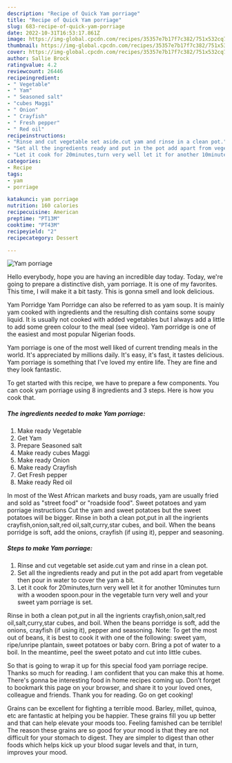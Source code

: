 ```yaml
---
description: "Recipe of Quick Yam porriage"
title: "Recipe of Quick Yam porriage"
slug: 683-recipe-of-quick-yam-porriage
date: 2022-10-31T16:53:17.861Z
image: https://img-global.cpcdn.com/recipes/35357e7b17f7c382/751x532cq70/yam-porriage-recipe-main-photo.jpg
thumbnail: https://img-global.cpcdn.com/recipes/35357e7b17f7c382/751x532cq70/yam-porriage-recipe-main-photo.jpg
cover: https://img-global.cpcdn.com/recipes/35357e7b17f7c382/751x532cq70/yam-porriage-recipe-main-photo.jpg
author: Sallie Brock
ratingvalue: 4.2
reviewcount: 26446
recipeingredient:
- " Vegetable"
- " Yam"
- " Seasoned salt"
- "cubes Maggi"
- " Onion"
- " Crayfish"
- " Fresh pepper"
- " Red oil"
recipeinstructions:
- "Rinse and cut vegetable set aside.cut yam and rinse in a clean pot."
- "Set all the ingredients ready and put in the pot add apart from vegetable then pour in water to cover the yam a bit."
- "Let it cook for 20minutes,turn very well let it for another 10minutes turn with a wooden spoon.pour in the vegetable turn very well and your sweet yam porriage is set."
categories:
- Recipe
tags:
- yam
- porriage

katakunci: yam porriage 
nutrition: 160 calories
recipecuisine: American
preptime: "PT13M"
cooktime: "PT43M"
recipeyield: "2"
recipecategory: Dessert

---
```



![Yam porriage](https://img-global.cpcdn.com/recipes/35357e7b17f7c382/751x532cq70/yam-porriage-recipe-main-photo.jpg)

Hello everybody, hope you are having an incredible day today. Today, we're going to prepare a distinctive dish, yam porriage. It is one of my favorites. This time, I will make it a bit tasty. This is gonna smell and look delicious.

Yam Porridge Yam Porridge can also be referred to as yam soup. It is mainly yam cooked with ingredients and the resulting dish contains some soupy liquid. It is usually not cooked with added vegetables but I always add a little to add some green colour to the meal (see video). Yam porridge is one of the easiest and most popular Nigerian foods.

Yam porriage is one of the most well liked of current trending meals in the world. It's appreciated by millions daily. It's easy, it's fast, it tastes delicious. Yam porriage is something that I've loved my entire life. They are fine and they look fantastic.


To get started with this recipe, we have to prepare a few components. You can cook yam porriage using 8 ingredients and 3 steps. Here is how you cook that.

<!--inarticleads1-->

##### The ingredients needed to make Yam porriage:

1. Make ready  Vegetable
1. Get  Yam
1. Prepare  Seasoned salt
1. Make ready cubes Maggi
1. Make ready  Onion
1. Make ready  Crayfish
1. Get  Fresh pepper
1. Make ready  Red oil


In most of the West African markets and busy roads, yam are usually fried and sold as &#34;street food&#34; or &#34;roadside food&#34;. Sweet potatoes and yam porriage instructions Cut the yam and sweet potatoes but the sweet potatoes will be bigger. Rinse in both a clean pot,put in all the ingrients crayfish,onion,salt,red oil,salt,curry,star cubes, and boil. When the beans porridge is soft, add the onions, crayfish (if using it), pepper and seasoning. 

<!--inarticleads2-->

##### Steps to make Yam porriage:

1. Rinse and cut vegetable set aside.cut yam and rinse in a clean pot.
1. Set all the ingredients ready and put in the pot add apart from vegetable then pour in water to cover the yam a bit.
1. Let it cook for 20minutes,turn very well let it for another 10minutes turn with a wooden spoon.pour in the vegetable turn very well and your sweet yam porriage is set.


Rinse in both a clean pot,put in all the ingrients crayfish,onion,salt,red oil,salt,curry,star cubes, and boil. When the beans porridge is soft, add the onions, crayfish (if using it), pepper and seasoning. Note: To get the most out of beans, it is best to cook it with one of the following: sweet yam, ripe/unripe plantain, sweet potatoes or baby corn. Bring a pot of water to a boil. In the meantime, peel the sweet potato and cut into little cubes. 

So that is going to wrap it up for this special food yam porriage recipe. Thanks so much for reading. I am confident that you can make this at home. There's gonna be interesting food in home recipes coming up. Don't forget to bookmark this page on your browser, and share it to your loved ones, colleague and friends. Thank you for reading. Go on get cooking!

Grains can be excellent for fighting a terrible mood. Barley, millet, quinoa, etc are fantastic at helping you be happier. These grains fill you up better and that can help elevate your moods too. Feeling famished can be terrible! The reason these grains are so good for your mood is that they are not difficult for your stomach to digest. They are simpler to digest than other foods which helps kick up your blood sugar levels and that, in turn, improves your mood.
